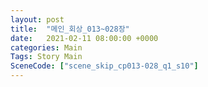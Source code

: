 ```yaml
---
layout: post
title:  "메인_회상_013~028장"
date:   2021-02-11 08:00:00 +0000
categories: Main
Tags: Story Main
SceneCode: ["scene_skip_cp013-028_q1_s10"]
---
```

